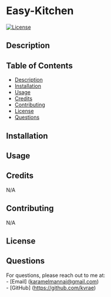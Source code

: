 ﻿# Easy-Kitchen

  [![License](https://img.shields.io/badge/License-MIT-yellow.svg)](https://opensource.org/licenses/MIT)

  ## Description


  ## Table of Contents
  - [Description](#description)
  - [Installation](#installation)
  - [Usage](#usage)
  - [Credits](#credits)
  - [Contributing](#contributing)
  - [License](#license)
  - [Questions](#questions)

  ## Installation
 

  ## Usage

  ## Credits
  N/A

  ## Contributing
  N/A

  ## License


  ## Questions

  For questions, please reach out to me at: <br>
    - [Email] (karamelmannai@gmail.com) <br>
    - [GitHub] (https://github.com/kvrae)
